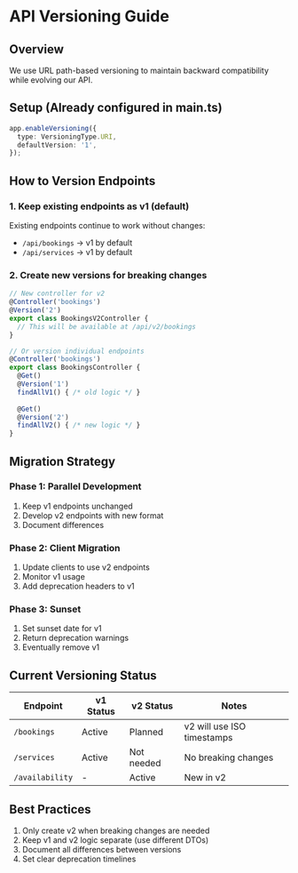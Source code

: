 # API Versioning Guide

## Overview
We use URL path-based versioning to maintain backward compatibility while evolving our API.

## Setup (Already configured in main.ts)
```typescript
app.enableVersioning({
  type: VersioningType.URI,
  defaultVersion: '1',
});
```

## How to Version Endpoints

### 1. Keep existing endpoints as v1 (default)
Existing endpoints continue to work without changes:
- `/api/bookings` → v1 by default
- `/api/services` → v1 by default

### 2. Create new versions for breaking changes
```typescript
// New controller for v2
@Controller('bookings')
@Version('2')
export class BookingsV2Controller {
  // This will be available at /api/v2/bookings
}

// Or version individual endpoints
@Controller('bookings')
export class BookingsController {
  @Get()
  @Version('1')
  findAllV1() { /* old logic */ }
  
  @Get()
  @Version('2')
  findAllV2() { /* new logic */ }
}
```

## Migration Strategy

### Phase 1: Parallel Development
1. Keep v1 endpoints unchanged
2. Develop v2 endpoints with new format
3. Document differences

### Phase 2: Client Migration
1. Update clients to use v2 endpoints
2. Monitor v1 usage
3. Add deprecation headers to v1

### Phase 3: Sunset
1. Set sunset date for v1
2. Return deprecation warnings
3. Eventually remove v1

## Current Versioning Status

| Endpoint | v1 Status | v2 Status | Notes |
|----------|-----------|-----------|-------|
| `/bookings` | Active | Planned | v2 will use ISO timestamps |
| `/services` | Active | Not needed | No breaking changes |
| `/availability` | - | Active | New in v2 |

## Best Practices
1. Only create v2 when breaking changes are needed
2. Keep v1 and v2 logic separate (use different DTOs)
3. Document all differences between versions
4. Set clear deprecation timelines